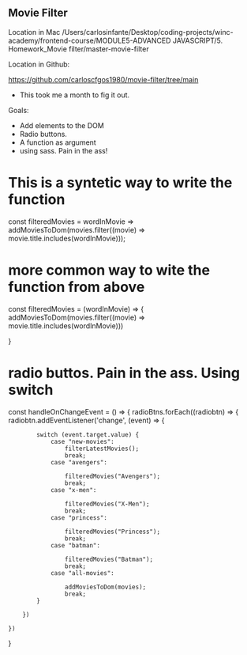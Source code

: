 ## Movie Filter

Location in Mac
/Users/carlosinfante/Desktop/coding-projects/winc-academy/frontend-course/MODULE5-ADVANCED JAVASCRIPT/5. Homework_Movie filter/master-movie-filter


Location in Github:

https://github.com/carloscfgos1980/movie-filter/tree/main




* This took me a month to fig it out.

Goals:
- Add elements to the DOM
- Radio buttons.
- A function as argument 
- using sass. Pain in the ass!

# This is a syntetic way to write the function
const filteredMovies = wordInMovie => addMoviesToDom(movies.filter((movie) => movie.title.includes(wordInMovie)));

# more common way to wite the function from above
const filteredMovies = (wordInMovie) => {
    addMoviesToDom(movies.filter((movie) => movie.title.includes(wordInMovie)))

}

# radio buttos. Pain in the ass. Using switch
const handleOnChangeEvent = () => {
    radioBtns.forEach((radiobtn) => {
        radiobtn.addEventListener('change', (event) => {

            switch (event.target.value) {
                case "new-movies":
                    filterLatestMovies();
                    break;
                case "avengers":

                    filteredMovies("Avengers");
                    break;
                case "x-men":

                    filteredMovies("X-Men");
                    break;
                case "princess":

                    filteredMovies("Princess");
                    break;
                case "batman":

                    filteredMovies("Batman");
                    break;
                case "all-movies":

                    addMoviesToDom(movies);
                    break;
            }

        })

    })
}